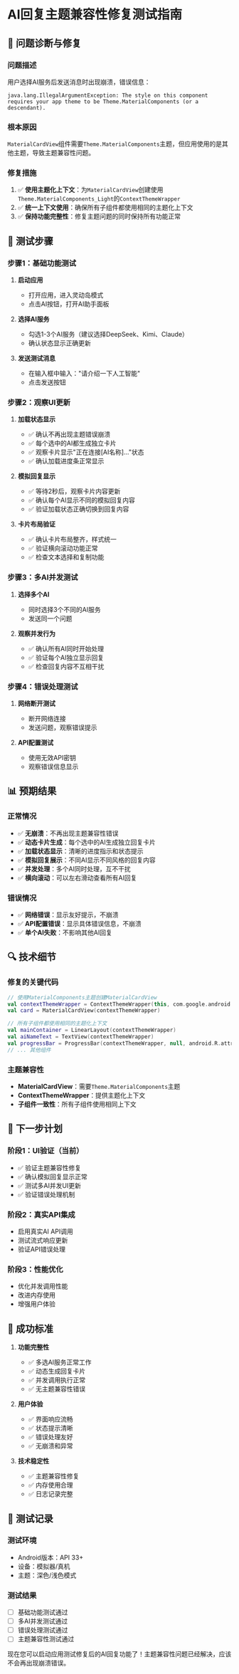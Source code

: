 # AI回复主题兼容性修复测试指南

## 🔧 问题诊断与修复

### 问题描述
用户选择AI服务后发送消息时出现崩溃，错误信息：
```
java.lang.IllegalArgumentException: The style on this component requires your app theme to be Theme.MaterialComponents (or a descendant).
```

### 根本原因
`MaterialCardView`组件需要`Theme.MaterialComponents`主题，但应用使用的是其他主题，导致主题兼容性问题。

### 修复措施
1. ✅ **使用主题化上下文**：为`MaterialCardView`创建使用`Theme.MaterialComponents_Light`的`ContextThemeWrapper`
2. ✅ **统一上下文使用**：确保所有子组件都使用相同的主题化上下文
3. ✅ **保持功能完整性**：修复主题问题的同时保持所有功能正常

## 🧪 测试步骤

### 步骤1：基础功能测试
1. **启动应用**
   - 打开应用，进入灵动岛模式
   - 点击AI按钮，打开AI助手面板

2. **选择AI服务**
   - 勾选1-3个AI服务（建议选择DeepSeek、Kimi、Claude）
   - 确认状态显示正确更新

3. **发送测试消息**
   - 在输入框中输入："请介绍一下人工智能"
   - 点击发送按钮

### 步骤2：观察UI更新
1. **加载状态显示**
   - ✅ 确认不再出现主题错误崩溃
   - ✅ 每个选中的AI都生成独立卡片
   - ✅ 观察卡片显示"正在连接[AI名称]..."状态
   - ✅ 确认加载进度条正常显示

2. **模拟回复显示**
   - ✅ 等待2秒后，观察卡片内容更新
   - ✅ 确认每个AI显示不同的模拟回复内容
   - ✅ 验证加载状态正确切换到回复内容

3. **卡片布局验证**
   - ✅ 确认卡片布局整齐，样式统一
   - ✅ 验证横向滚动功能正常
   - ✅ 检查文本选择和复制功能

### 步骤3：多AI并发测试
1. **选择多个AI**
   - 同时选择3个不同的AI服务
   - 发送同一个问题

2. **观察并发行为**
   - ✅ 确认所有AI同时开始处理
   - ✅ 验证每个AI独立显示回复
   - ✅ 检查回复内容不互相干扰

### 步骤4：错误处理测试
1. **网络断开测试**
   - 断开网络连接
   - 发送问题，观察错误提示

2. **API配置测试**
   - 使用无效API密钥
   - 观察错误信息显示

## 📊 预期结果

### 正常情况
- ✅ **无崩溃**：不再出现主题兼容性错误
- ✅ **动态卡片生成**：每个选中的AI生成独立回复卡片
- ✅ **加载状态显示**：清晰的进度指示和状态提示
- ✅ **模拟回复展示**：不同AI显示不同风格的回复内容
- ✅ **并发处理**：多个AI同时处理，互不干扰
- ✅ **横向滚动**：可以左右滑动查看所有AI回复

### 错误情况
- ✅ **网络错误**：显示友好提示，不崩溃
- ✅ **API配置错误**：显示具体错误信息，不崩溃
- ✅ **单个AI失败**：不影响其他AI回复

## 🔍 技术细节

### 修复的关键代码
```kotlin
// 使用MaterialComponents主题创建MaterialCardView
val contextThemeWrapper = ContextThemeWrapper(this, com.google.android.material.R.style.Theme_MaterialComponents_Light)
val card = MaterialCardView(contextThemeWrapper)

// 所有子组件都使用相同的主题化上下文
val mainContainer = LinearLayout(contextThemeWrapper)
val aiNameText = TextView(contextThemeWrapper)
val progressBar = ProgressBar(contextThemeWrapper, null, android.R.attr.progressBarStyle)
// ... 其他组件
```

### 主题兼容性
- **MaterialCardView**：需要`Theme.MaterialComponents`主题
- **ContextThemeWrapper**：提供主题化上下文
- **子组件一致性**：所有子组件使用相同上下文

## 🚀 下一步计划

### 阶段1：UI验证（当前）
- ✅ 验证主题兼容性修复
- ✅ 确认模拟回复显示正常
- ✅ 测试多AI并发UI更新
- ✅ 验证错误处理机制

### 阶段2：真实API集成
- 启用真实AI API调用
- 测试流式响应更新
- 验证API错误处理

### 阶段3：性能优化
- 优化并发调用性能
- 改进内存使用
- 增强用户体验

## 🎯 成功标准

1. **功能完整性**
   - ✅ 多选AI服务正常工作
   - ✅ 动态生成回复卡片
   - ✅ 并发调用执行正常
   - ✅ 无主题兼容性错误

2. **用户体验**
   - ✅ 界面响应流畅
   - ✅ 状态提示清晰
   - ✅ 错误处理友好
   - ✅ 无崩溃和异常

3. **技术稳定性**
   - ✅ 主题兼容性修复
   - ✅ 内存使用合理
   - ✅ 日志记录完整

## 📝 测试记录

### 测试环境
- Android版本：API 33+
- 设备：模拟器/真机
- 主题：深色/浅色模式

### 测试结果
- [ ] 基础功能测试通过
- [ ] 多AI并发测试通过
- [ ] 错误处理测试通过
- [ ] 主题兼容性测试通过

现在您可以启动应用测试修复后的AI回复功能了！主题兼容性问题已经解决，应该不会再出现崩溃错误。
